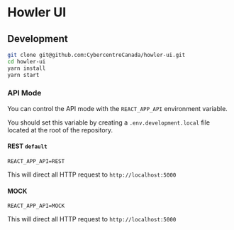 # Howler UI

## Development

```bash
git clone git@github.com:CybercentreCanada/howler-ui.git
cd howler-ui
yarn install
yarn start
```

### API Mode

You can control the API mode with the `REACT_APP_API` environment variable.

You should set this variable by creating a `.env.development.local` file located at the root of the repository.

#### REST `default`

```
REACT_APP_API=REST
```

This will direct all HTTP request to `http://localhost:5000`

#### MOCK

```
REACT_APP_API=MOCK
```

This will direct all HTTP request to `http://localhost:5000`
